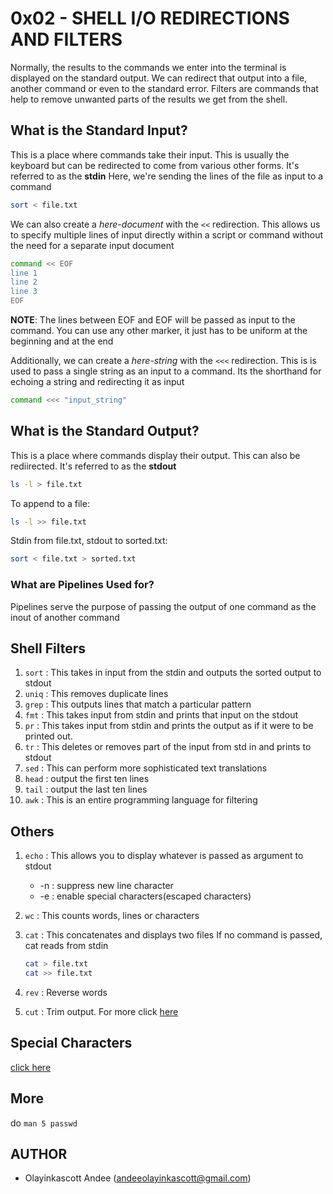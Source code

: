# 0x02 - SHELL I/O REDIRECTIONS AND FILTERS
Normally, the results to the commands we enter into the terminal is displayed on the standard output. We can redirect that output into a file, another command or even to the standard error. Filters are commands that help to remove unwanted parts of the results we get from the shell.
## What is the Standard Input?
This is a place where commands take their input. This is usually the keyboard but can be redirected to come from various other forms. It's referred to as the **stdin**
Here, we're sending the lines of the file as input to a command

```bash
sort < file.txt
```

We can also create a *here-document* with the `<<` redirection. This allows us to specify multiple lines of input directly within a script or command without the need for a separate input document

```bash
command << EOF
line 1
line 2
line 3
EOF
```

**NOTE**: The lines between EOF and EOF will be passed as input to the command. You can use any other marker, it just has to be uniform at the beginning and at the end

Additionally, we can create a *here-string* with the `<<<` redirection. This is is used to pass a single string as an input to a command. Its the shorthand for echoing a string and redirecting it as input

```bash
command <<< "input_string"
```

## What is the Standard Output?
This is a place where commands display their output. This can also be rediirected. It's referred to as the **stdout**
```bash
ls -l > file.txt
```
To append to a file:
```bash
ls -l >> file.txt
```
Stdin from file.txt, stdout to sorted.txt:
```bash
sort < file.txt > sorted.txt
```
### What are Pipelines Used for?
Pipelines serve the purpose of passing the output of one command as the inout of another command

## Shell Filters
1. `sort` : This takes in input from the stdin and outputs the sorted output to stdout
2. `uniq` : This removes duplicate lines
3. `grep` : This outputs lines that match a particular pattern
4. `fmt` : This takes input from stdin and prints that input on the stdout
5. `pr` : This takes input from stdin and prints the output as if it were to be printed out.
6. `tr` : This deletes or removes part of the input from std in and prints to stdout
7. `sed` : This can perform more sophisticated text translations
8. `head` : output the first ten lines
9. `tail` : output the last ten lines
10. `awk` : This is an entire programming language for filtering

## Others
1. `echo` : This allows you to display whatever is passed as argument to stdout
    * -n : suppress new line character
    * -e : enable special characters(escaped characters)
2. `wc` : This counts words, lines or characters
3. `cat` : This concatenates and displays two files
    If no command is passed, cat reads from stdin
   
    ```bash
    cat > file.txt
    cat >> file.txt
    ```
5. `rev` : Reverse words
6. `cut` : Trim output. For more click [here](https://www.geeksforgeeks.org/cut-command-linux-examples/#:~:text=The%20cut%20command%20in%20UNIX,line%20and%20extracts%20the%20text.)

## Special Characters
[click here](http://mywiki.wooledge.org/BashGuide/SpecialCharacters)

## More
do `man 5 passwd`

## AUTHOR
* Olayinkascott Andee (andeeolayinkascott@gmail.com)
